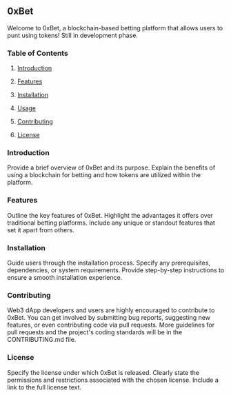 ## 0xBet

Welcome to 0xBet, a blockchain-based betting platform that allows users to punt using tokens! 
Still in development phase.

### Table of Contents

1. [Introduction](#introduction)

2. [Features](#features)

3. [Installation](#installation)

4. [Usage](#usage)

5. [Contributing](#contributing)

6. [License](#license)

### Introduction

Provide a brief overview of 0xBet and its purpose. Explain the benefits of using a blockchain for betting and how tokens are utilized within the platform.

### Features

Outline the key features of 0xBet. Highlight the advantages it offers over traditional betting platforms. Include any unique or standout features that set it apart from others.

### Installation

Guide users through the installation process. Specify any prerequisites, dependencies, or system requirements. Provide step-by-step instructions to ensure a smooth installation experience.

<!--
### Usage

 Describe how to use 0xBet effectively. Include examples or screenshots to illustrate the user journey within the platform. Explain the process of acquiring tokens, placing bets, and managing transactions securely. 
-->


### Contributing

Web3 dApp developers and users are highly encouraged to contribute to 0xBet. You can get involved by submitting bug reports, suggesting new features, or even contributing code via pull requests. More guidelines for pull requests and the project's coding standards will be in the CONTRIBUTING.md file.

### License

Specify the license under which 0xBet is released. Clearly state the permissions and restrictions associated with the chosen license. Include a link to the full license text.


